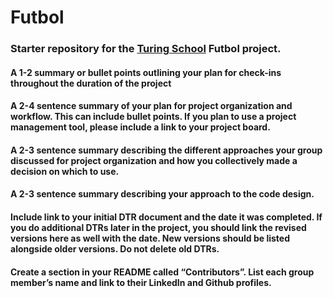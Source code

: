 # Futbol
### Starter repository for the [Turing School](https://turing.io/) Futbol project.

#### A 1-2 summary or bullet points outlining your plan for check-ins throughout the duration of the project


#### A 2-4 sentence summary of your plan for project organization and workflow. This can include bullet points. If you plan to use a project management tool, please include a link to your project board.

#### A 2-3 sentence summary describing the different approaches your group discussed for project organization and how you collectively made a decision on which to use.

#### A 2-3 sentence summary describing your approach to the code design.

#### Include link to your initial DTR document and the date it was completed. If you do additional DTRs later in the project, you should link the revised versions here as well with the date. New versions should be listed alongside older versions. Do not delete old DTRs.

#### Create a section in your README called “Contributors”. List each group member’s name and link to their LinkedIn and Github profiles.